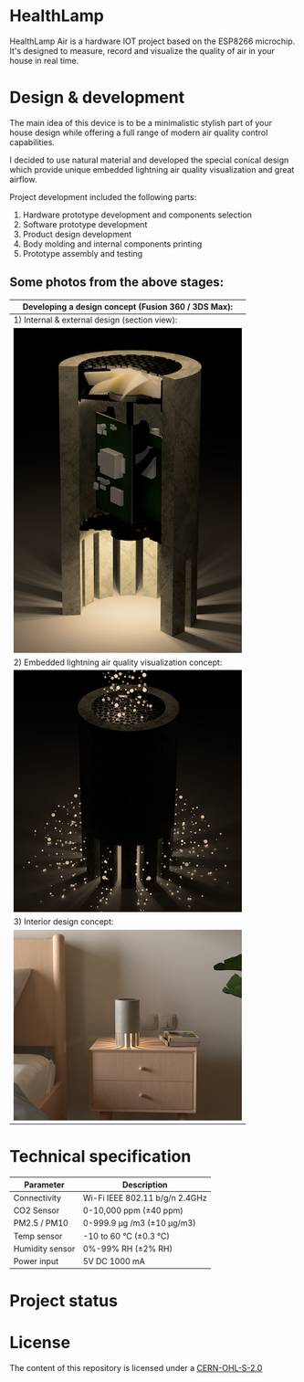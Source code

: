 # HealthLamp

HealthLamp Air is a hardware IOT project based on the ESP8266 microchip. It's designed to measure, record and visualize the quality of air in your house in real time.

# Design & development

The main idea of this device is to be a minimalistic stylish part of your house design while offering a full range of modern air quality control capabilities.

I decided to use natural material and developed the special conical design which provide unique embedded lightning air quality visualization and great airflow.

Project development included the following parts:
1. Hardware prototype development and components selection
2. Software prototype development
2. Product design development
3. Body molding and internal components printing
4. Prototype assembly and testing

## Some photos from the above stages:

| Developing a design concept (Fusion 360 / 3DS Max): |
| --- |
| 1) Internal & external design (section view):
![Render1](https://github.com/rodionpotachin/iot-air-quality-healthlamp-project/blob/master/img/Render1.PNG?raw=true) |
| 2) Embedded lightning air quality visualization concept:
![Render3](https://github.com/rodionpotachin/iot-air-quality-healthlamp-project/blob/master/img/Render3.png?raw=true) |
| 3) Interior design concept:
![Render2](https://github.com/rodionpotachin/iot-air-quality-healthlamp-project/blob/master/img/Render2.jpg?raw=true)|

# Technical specification

| Parameter  | Description  |
| ---------- | ------------ |
| Connectivity |Wi-Fi IEEE 802.11 b/g/n 2.4GHz|
| CO2 Sensor | 0-10,000 ppm (±40 ppm)|
| PM2.5 / PM10 | 0-999.9 μg /m3 (±10 μg/m3)|
| Temp sensor| -10 to 60 ℃ (±0.3 ℃)|
| Humidity sensor | 0%-99% RH (±2% RH)|
| Power input | 5V DC 1000 mA |

# Project status

# License

The content of this repository is licensed under a [CERN-OHL-S-2.0](https://cern-ohl.web.cern.ch)
